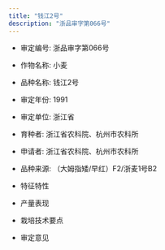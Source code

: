 ```yaml
---
title: "钱江2号"
description: "浙品审字第066号"
---
```

* 审定编号:  浙品审字第066号

*  作物名称:  小麦

*  品种名称:  钱江2号

*  审定年份:  1991

*  审定单位:  浙江省

* 育种者:  浙江省农科院、杭州市农科所

*  申请者:  浙江省农科院、杭州市农科所

*  品种来源:  （大姆指矮/早红）F2/浙麦1号B2

*  特征特性


*  产量表现


*  栽培技术要点


*  审定意见

